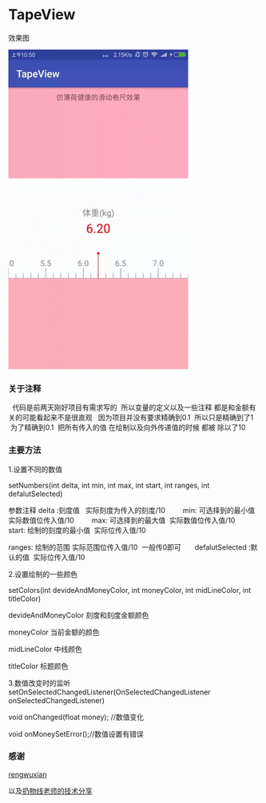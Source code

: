 # TapeView


效果图

![image](effect.gif)

### 关于注释
   代码是前两天刚好项目有需求写的  所以变量的定义以及一些注释 都是和金额有关的可能看起来不是很直观
   因为项目并没有要求精确到0.1  所以只是精确到了1  为了精确到0.1  把所有传入的值 在绘制以及向外传递值的时候 都被 除以了10

### 主要方法
1.设置不同的数值

setNumbers(int delta, int min, int max, int start, int ranges, int defalutSelected)

参数注释 delta :刻度值   实际刻度为传入的刻度/10
        
min: 可选择到的最小值 实际数值位传入值/10
        
max: 可选择到的最大值  实际数值位传入值/10
        
start: 绘制的刻度的最小值  实际位传入值/10

ranges: 绘制的范围 实际范围位传入值/10  一般传0即可
       
defalutSelected :默认的值  实际位传入值/10


2.设置绘制的一些颜色

setColors(int devideAndMoneyColor, int moneyColor, int midLineColor, int titleColor)

devideAndMoneyColor 刻度和刻度金额颜色

moneyColor          当前金额的颜色

midLineColor        中线颜色

titleColor          标题颜色


3.数值改变时的监听
setOnSelectedChangedListener(OnSelectedChangedListener onSelectedChangedListener)

void onChanged(float money); //数值变化

void onMoneySetError();//数值设置有错误


### 感谢

[rengwuxian](https://github.com/rengwuxian)

以及[扔物线老师的技术分享](http://hencoder.com/)
